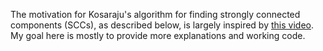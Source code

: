 The motivation for Kosaraju's algorithm for finding strongly connected components (SCCs), as described below, is largely inspired by [this video](https://www.youtube.com/watch?v=HOOmetF56BI&list=PLSVu1-lON6LyvT8iceopuqnmSmPiSA6wX&index=4). My goal here is mostly to provide more explanations and working code.


